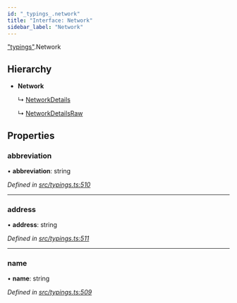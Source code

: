 ```yaml
---
id: "_typings_.network"
title: "Interface: Network"
sidebar_label: "Network"
---
```


["typings"](../modules/_typings_.md).Network

## Hierarchy

* **Network**

  ↳ [NetworkDetails](_typings_.networkdetails.md)

  ↳ [NetworkDetailsRaw](_typings_.networkdetailsraw.md)

## Properties

### abbreviation

•  **abbreviation**: string

*Defined in [src/typings.ts:510](https://github.com/trustlines-protocol/clientlib/blob/8b30ce1/src/typings.ts#L510)*

___

### address

•  **address**: string

*Defined in [src/typings.ts:511](https://github.com/trustlines-protocol/clientlib/blob/8b30ce1/src/typings.ts#L511)*

___

### name

•  **name**: string

*Defined in [src/typings.ts:509](https://github.com/trustlines-protocol/clientlib/blob/8b30ce1/src/typings.ts#L509)*
